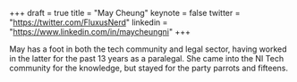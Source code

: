 +++
draft = true
title = "May Cheung"
keynote = false
twitter = "https://twitter.com/FluxusNerd"
linkedin = "https://www.linkedin.com/in/maycheungni"
+++

May has a foot in both the tech community and legal sector, having worked in the latter for the past 13 years as a paralegal. She came into the NI Tech community for the knowledge, but stayed for the party parrots and fifteens.